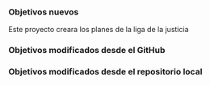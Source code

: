 ### Objetivos nuevos

Este proyecto creara los planes de la liga de la justicia

### Objetivos modificados desde el GitHub
### Objetivos modificados desde el repositorio local